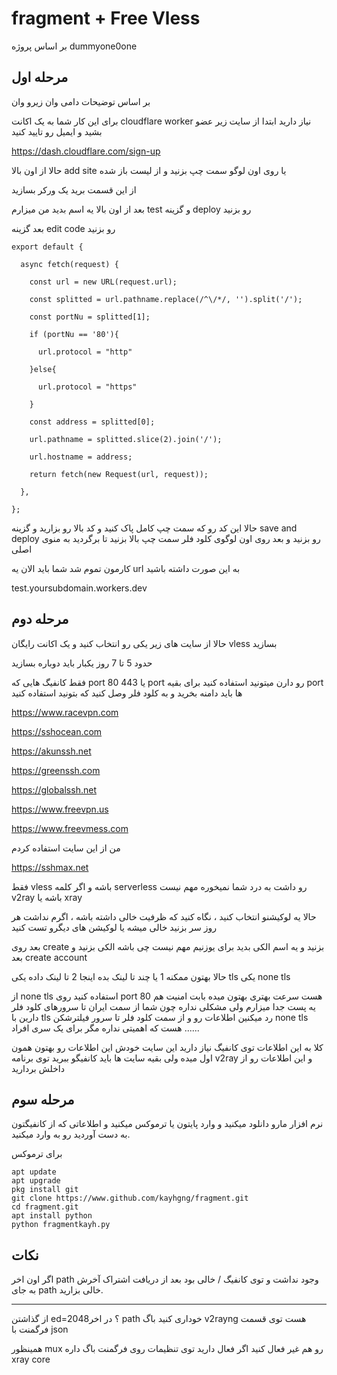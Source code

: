 # fragment + Free Vless
بر اساس پروژه dummyone0one


## مرحله اول
بر اساس توضیحات دامی وان زیرو وان

برای این کار شما به یک اکانت cloudflare worker نیاز
 دارید ابتدا از سایت زیر عضو بشید و ایمیل رو تایید کنید

https://dash.cloudflare.com/sign-up



حالا از اون بالا add site یا روی اون لوگو سمت چپ بزنید و از لیست باز شده

از این قسمت برید یک ورکر بسازید

بعد از اون بالا یه اسم بدید من میزارم test و گزینه deploy رو بزنید

بعد گزینه edit code رو بزنید

```
export default {

  async fetch(request) {

    const url = new URL(request.url);

    const splitted = url.pathname.replace(/^\/*/, '').split('/');

    const portNu = splitted[1];

    if (portNu == '80'){

      url.protocol = "http"

    }else{

      url.protocol = "https"

    }

    const address = splitted[0];

    url.pathname = splitted.slice(2).join('/');

    url.hostname = address;

    return fetch(new Request(url, request));

  },

};

```

حالا این کد رو که سمت چپ کامل پاک کنید و کد بالا رو بزارید و گزینه save and deploy رو بزنید و بعد روی اون لوگوی کلود فلر سمت چپ بالا بزنید تا برگردید به منوی اصلی 

کارمون تموم شد شما باید الان یه url به این صورت داشته باشید

test.yoursubdomain.workers.dev


## مرحله دوم
حالا از سایت های زیر یکی رو انتخاب کنید و یک اکانت رایگان vless بسازید

حدود 5 تا 7 روز یکبار باید دوباره بسازید

فقط کانفیگ هایی که port 80 یا 443 port رو دارن میتونید استفاده کنید برای بقیه port ها باید دامنه بخرید و به کلود فلر وصل کنید که بتونید استفاده کنید

https://www.racevpn.com

https://sshocean.com

https://akunssh.net

https://greenssh.com

https://globalssh.net

https://www.freevpn.us

https://www.freevmess.com

من از این سایت استفاده کردم

https://sshmax.net

فقط vless باشه و اگر کلمه serverless رو داشت به درد شما نمیخوره مهم نیست v2ray  باشه یا xray

حالا یه لوکیشنو انتخاب کنید ،  نگاه کنید که ظرفیت خالی داشته باشه ، اگرم نداشت هر روز سر بزنید خالی میشه یا لوکیشن های دیگرو تست کنید

بعد روی create بزنید و یه اسم الکی بدید برای یوزنیم مهم نیست چی باشه الکی بزنید و بعد  create account 

حالا بهتون ممکنه 1 یا چند تا لینک بده اینجا 2 تا لینک داده یکی tls یکی none tls

از none tls استفاده کنید روی port 80 هست سرعت بهتری بهتون میده بابت امنیت هم یه پست جدا میزارم ولی مشکلی نداره چون شما از سمت ایران تا سرورهای کلود فلر دارین با tls رد میکنین اطلاعات رو و از سمت کلود فلر تا سرور فیلترشکن none tls هست که اهمیتی نداره مگر برای یک سری افراد ......

کلا به این اطلاعات توی کانفیگ نیاز دارید این سایت خودش این اطلاعات رو بهتون همون اول میده ولی بقیه سایت ها باید کانفیگو ببرید توی برنامه v2ray و این اطلاعات رو از داخلش بردارید


## مرحله سوم
نرم افزار مارو دانلود میکنید و وارد پایتون یا ترموکس میکنید و اطلاعاتی که از کانفیگتون به دست آوردید رو به 
وارد میکنید.

برای ترموکس

```
apt update
apt upgrade 
pkg install git
git clone https://www.github.com/kayhgng/fragment.git
cd fragment.git
apt install python
python fragmentkayh.py
```
## نکات
اگر اون اخر path وجود نداشت و توی کانفیگ / خالی بود
بعد از دریافت اشتراک آخرش به جای path خالی بزارید.

---
از گذاشتن ed=2048؟  در اخر path  خوداری کنید باگ v2rayng  هست توی قسمت فرگمنت با json

همینظور mux رو هم غیر فعال کنید اگر فعال دارید توی تنظیمات روی فرگمنت باگ داره xray core 
